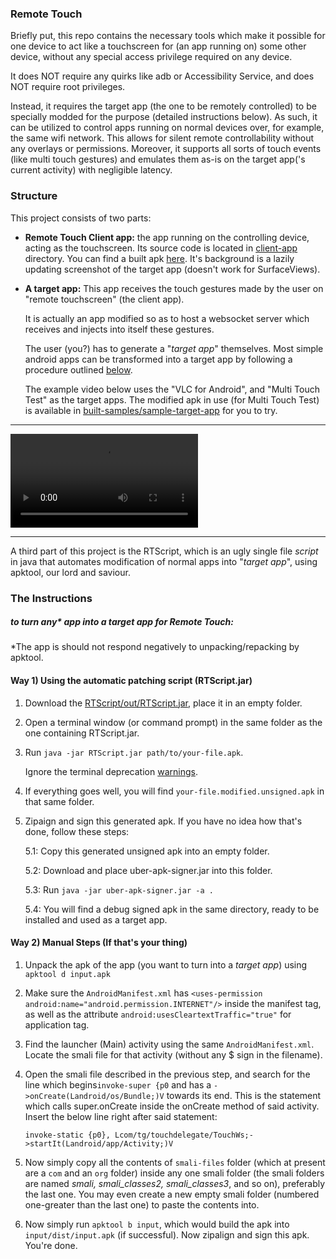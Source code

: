 ### Remote Touch

Briefly put, this repo contains the necessary tools which make it possible for one device to act like a touchscreen for (an app running on) some other device, without any special access privilege required on any device.

It does NOT require any quirks like adb or Accessibility Service, and does NOT require root privileges.

Instead, it requires the target app (the one to be remotely controlled) to be specially modded for the purpose (detailed instructions below). As such, it can be utilized to control apps running on normal devices over, for example, the same wifi network. This allows for silent remote controllability without any overlays or permissions. Moreover, it supports all sorts of touch events (like multi touch gestures) and emulates them as-is on the target app('s current activity) with negligible latency. 

### Structure

This project consists of two parts:

- **Remote Touch Client app:** the app running on the controlling device, acting as the touchscreen. Its source code is located in [client-app](client-app) directory. You can find a built apk [here](RemoteTouchClient/app/build/outputs/apk/debug/app-debug.apk). It's background is a lazily updating screenshot of the target app (doesn't work for SurfaceViews).

- **A target app:** This app receives the touch gestures made by the user on "remote touchscreen" (the client app).
  
  It is actually an app modified so as to host a websocket server which receives and injects into itself these gestures.
  
  The user (you?) has to generate a "*target app*" themselves. Most simple android apps can be transformed into a target app by following a procedure outlined [below](#The-Instructions).
  
  The example video below uses the "VLC for Android", and "Multi Touch Test" as the target apps. The modified apk in use (for Multi Touch Test) is available in [built-samples/sample-target-app](built-samples/sample-target-app) for you to try.

-----------

![](built-samples/demo.mp4)

-----------------------

A third part of this project is the RTScript, which is an ugly single file *script* in java that automates modification of normal apps into "*target app*", using apktool, our lord and saviour.

### The Instructions

##### to turn any* app into a target app for Remote Touch:

\*The app is should not respond negatively to unpacking/repacking by apktool.

#### Way 1) Using the automatic patching script (RTScript.jar)

1. Download the [RTScript/out/RTScript.jar](RTScript/out/RTScript.jar), place it in an empty folder.

2. Open a terminal window (or command prompt) in the same folder as the one containing RTScript.jar.

3. Run `java -jar RTScript.jar path/to/your-file.apk`.
   
   Ignore the terminal deprecation [warnings](https://bugs.openjdk.org/browse/JDK-8199704).

4. If everything goes well, you will find `your-file.modified.unsigned.apk` in that same folder.

5. Zipaign and sign this generated apk. If you have no idea how that's done, follow these steps:
   
   5.1: Copy this generated unsigned apk into an empty folder.
   
   5.2: Download and place uber-apk-signer.jar into this folder.
   
   5.3: Run `java -jar uber-apk-signer.jar -a .`
   
   5.4: You will find a debug signed apk in the same directory, ready to be installed and used as a target app.

#### Way 2) Manual Steps (If that's your thing)

1. Unpack the apk of the app (you want to turn into a *target app*) using `apktool d input.apk`

2. Make sure the `AndroidManifest.xml` has `<uses-permission android:name="android.permission.INTERNET"/>` inside the manifest tag, as well as the attribute `android:usesCleartextTraffic="true"` for application tag.

3. Find the launcher (Main) activity using the same `AndroidManifest.xml`. Locate the smali file for that activity (without any \$ sign in the filename).

4. Open the smali file described in the previous step, and search for the line which begins`invoke-super {p0` and has a `->onCreate(Landroid/os/Bundle;)V` towards its end. This is the statement which calls super.onCreate inside the onCreate method of said activity. Insert the below line right after said statement:
   
   `invoke-static {p0}, Lcom/tg/touchdelegate/TouchWs;->startIt(Landroid/app/Activity;)V`

5. Now simply copy all the contents of `smali-files` folder (which at present are a `com` and an `org` folder) inside any one smali folder (the smali folders are named *smali, smali_classes2, smali_classes3*, and so on), preferably the last one. You may even create a new empty smali folder (numbered one-greater than the last one) to paste the contents into.

6. Now simply run `apktool b input`, which would build the apk into `input/dist/input.apk` (if successful). Now zipalign and sign this apk. You're done.
